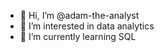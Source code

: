 - 👋 Hi, I’m @adam-the-analyst
- 👀 I’m interested in data analytics
- 🌱 I’m currently learning SQL

<!---
adam-the-analyst/adam-the-analyst is a ✨ special ✨ repository because its `README.md` (this file) appears on your GitHub profile.
You can click the Preview link to take a look at your changes.
--->
